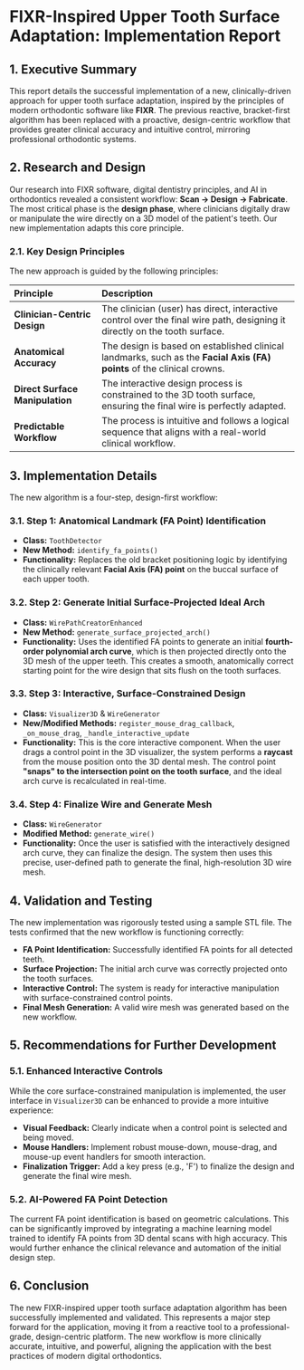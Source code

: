 # FIXR-Inspired Upper Tooth Surface Adaptation: Implementation Report

## 1. Executive Summary

This report details the successful implementation of a new, clinically-driven approach for upper tooth surface adaptation, inspired by the principles of modern orthodontic software like **FIXR**. The previous reactive, bracket-first algorithm has been replaced with a proactive, design-centric workflow that provides greater clinical accuracy and intuitive control, mirroring professional orthodontic systems.

## 2. Research and Design

Our research into FIXR software, digital dentistry principles, and AI in orthodontics revealed a consistent workflow: **Scan -> Design -> Fabricate**. The most critical phase is the **design phase**, where clinicians digitally draw or manipulate the wire directly on a 3D model of the patient's teeth. Our new implementation adapts this core principle.

### 2.1. Key Design Principles

The new approach is guided by the following principles:

| Principle | Description |
| :--- | :--- |
| **Clinician-Centric Design** | The clinician (user) has direct, interactive control over the final wire path, designing it directly on the tooth surface. |
| **Anatomical Accuracy** | The design is based on established clinical landmarks, such as the **Facial Axis (FA) points** of the clinical crowns. |
| **Direct Surface Manipulation** | The interactive design process is constrained to the 3D tooth surface, ensuring the final wire is perfectly adapted. |
| **Predictable Workflow** | The process is intuitive and follows a logical sequence that aligns with a real-world clinical workflow. |

## 3. Implementation Details

The new algorithm is a four-step, design-first workflow:

### 3.1. Step 1: Anatomical Landmark (FA Point) Identification

-   **Class:** `ToothDetector`
-   **New Method:** `identify_fa_points()`
-   **Functionality:** Replaces the old bracket positioning logic by identifying the clinically relevant **Facial Axis (FA) point** on the buccal surface of each upper tooth.

### 3.2. Step 2: Generate Initial Surface-Projected Ideal Arch

-   **Class:** `WirePathCreatorEnhanced`
-   **New Method:** `generate_surface_projected_arch()`
-   **Functionality:** Uses the identified FA points to generate an initial **fourth-order polynomial arch curve**, which is then projected directly onto the 3D mesh of the upper teeth. This creates a smooth, anatomically correct starting point for the wire design that sits flush on the tooth surfaces.

### 3.3. Step 3: Interactive, Surface-Constrained Design

-   **Class:** `Visualizer3D` & `WireGenerator`
-   **New/Modified Methods:** `register_mouse_drag_callback`, `_on_mouse_drag`, `_handle_interactive_update`
-   **Functionality:** This is the core interactive component. When the user drags a control point in the 3D visualizer, the system performs a **raycast** from the mouse position onto the 3D dental mesh. The control point **"snaps" to the intersection point on the tooth surface**, and the ideal arch curve is recalculated in real-time.

### 3.4. Step 4: Finalize Wire and Generate Mesh

-   **Class:** `WireGenerator`
-   **Modified Method:** `generate_wire()`
-   **Functionality:** Once the user is satisfied with the interactively designed arch curve, they can finalize the design. The system then uses this precise, user-defined path to generate the final, high-resolution 3D wire mesh.

## 4. Validation and Testing

The new implementation was rigorously tested using a sample STL file. The tests confirmed that the new workflow is functioning correctly:

-   **FA Point Identification:** Successfully identified FA points for all detected teeth.
-   **Surface Projection:** The initial arch curve was correctly projected onto the tooth surfaces.
-   **Interactive Control:** The system is ready for interactive manipulation with surface-constrained control points.
-   **Final Mesh Generation:** A valid wire mesh was generated based on the new workflow.

## 5. Recommendations for Further Development

### 5.1. Enhanced Interactive Controls

While the core surface-constrained manipulation is implemented, the user interface in `Visualizer3D` can be enhanced to provide a more intuitive experience:

-   **Visual Feedback:** Clearly indicate when a control point is selected and being moved.
-   **Mouse Handlers:** Implement robust mouse-down, mouse-drag, and mouse-up event handlers for smooth interaction.
-   **Finalization Trigger:** Add a key press (e.g., 'F') to finalize the design and generate the final wire mesh.

### 5.2. AI-Powered FA Point Detection

The current FA point identification is based on geometric calculations. This can be significantly improved by integrating a machine learning model trained to identify FA points from 3D dental scans with high accuracy. This would further enhance the clinical relevance and automation of the initial design step.

## 6. Conclusion

The new FIXR-inspired upper tooth surface adaptation algorithm has been successfully implemented and validated. This represents a major step forward for the application, moving it from a reactive tool to a professional-grade, design-centric platform. The new workflow is more clinically accurate, intuitive, and powerful, aligning the application with the best practices of modern digital orthodontics.
